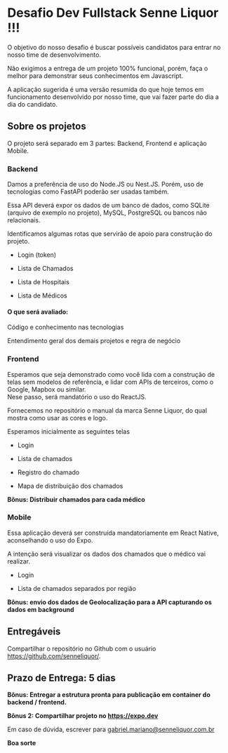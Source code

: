 # Desafio Dev Fullstack Senne Liquor !!!
O objetivo do nosso desafio é buscar possíveis candidatos para entrar no nosso time de desenvolvimento. 

Não exigimos a entrega de um projeto 100% funcional, porém, faça o melhor para demonstrar seus conhecimentos em Javascript. 

A aplicação sugerida é uma versão resumida do que hoje temos em funcionamento desenvolvido por nosso time, que vai fazer parte do dia a dia do candidato. 

## Sobre os projetos 

O projeto será separado em 3 partes: Backend, Frontend e aplicação Mobile.

### Backend 

Damos a preferência de uso do Node.JS ou Nest.JS. Porém, uso de tecnologias como FastAPI poderão ser usadas também. 

Essa API deverá expor os dados de um banco de dados, como SQLite (arquivo de exemplo no projeto), MySQL, PostgreSQL ou bancos não relacionais. 

Identificamos algumas rotas que servirão de apoio para construção do projeto. 

* Login (token) 

* Lista de Chamados 

* Lista de Hospitais

* Lista de Médicos 

#### O que será avaliado: 

Código e conhecimento nas tecnologias 

Entendimento geral dos demais projetos e regra de negócio 

### Frontend 

Esperamos que seja demonstrado como você lida com a construção de telas sem modelos de referência, e lidar com APIs de terceiros, como o Google, Mapbox ou similar.  
Nese passo, será mandatório o uso do ReactJS. 

Fornecemos no repositório o manual da marca Senne Liquor, do qual mostra como usar as cores e logo. 

Esperamos inicialmente as seguintes telas  

* Login 

* Lista de chamados 

* Registro do chamado 

* Mapa de distribuição dos chamados 

**Bônus: Distribuir chamados para cada médico**

 

### Mobile 

Essa aplicação deverá ser construída mandatoriamente em React Native, aconselhando o uso do Expo. 

A intenção será visualizar os dados dos chamados que o médico vai realizar. 

 

* Login 

* Lista de chamados separados por região 

**Bônus: envio dos dados de Geolocalização para a API capturando os dados em background**

 

## Entregáveis

Compartilhar o repositório no Github com o usuário https://github.com/senneliquor/.

## Prazo de Entrega: 5 dias

**Bônus: Entregar a estrutura pronta para publicação em container do backend / frontend.**

**Bônus 2: Compartilhar projeto no https://expo.dev**

Em caso de dúvida, escrever para gabriel.mariano@senneliquor.com.br

**Boa sorte**
